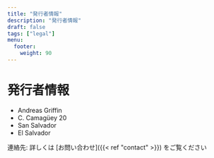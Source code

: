 ```yaml
---
title: "発行者情報"
description: "発行者情報"
draft: false
tags: ["legal"]
menu:
  footer:
    weight: 90
---
```


# 発行者情報  


- Andreas Griffin
- C. Camagüey 20
- San Salvador
- El Salvador


連絡先: 詳しくは [お問い合わせ]({{< ref "contact" >}}) をご覧ください